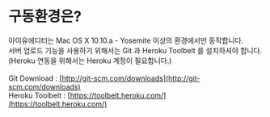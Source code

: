 # 구동환경은?
아이유에디터는 Mac OS X 10.10.a - Yosemite 이상의 환경에서만 동작합니다.<br />
서버 업로드 기능을 사용하기 위해서는 Git 과 Heroku Toolbelt 를 설치하셔야 합니다. (Heroku 연동을 위해서는 Heroku 계정이 필요합니다.)<br /><br />
Git Download : [http://git-scm.com/downloads](http://git-scm.com/downloads) <br />
Heroku Toolbelt : [https://toolbelt.heroku.com/](https://toolbelt.heroku.com/)
